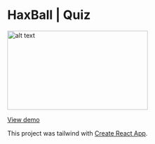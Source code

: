 # HaxBall | Quiz

<img src="https://img.imgyukle.com/2023/08/13/rez7Sb.png" alt="alt text" width="320" height="180">


[View demo](https://haxball-quiz.vercel.app/)

This project was tailwind with [Create React App](https://github.com/facebook/create-react-app).
